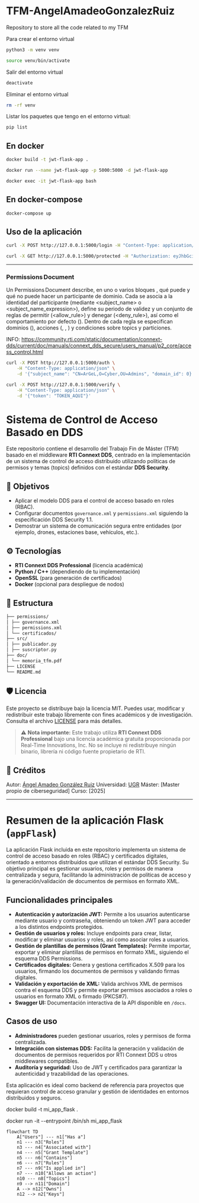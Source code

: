 # TFM-AngelAmadeoGonzalezRuiz

Repository to store all the code related to my TFM

Para crear el entorno virtual

```bash
python3 -m venv venv
```

```bash
source venv/bin/activate
```

Salir del entorno virtual

```bash
deactivate
```

Eliminar el entorno virtual

```bash
rm -rf venv
```

Listar los paquetes que tengo en el entorno virtual:

```bash
pip list
```

## En docker

```bash
docker build -t jwt-flask-app .
```

```bash
docker run --name jwt-flask-app -p 5000:5000 -d jwt-flask-app
```

```bash
docker exec -it jwt-flask-app bash
```

## En docker-compose

```bash
docker-compose up
```

## Uso de la aplicación

```bash
curl -X POST http://127.0.0.1:5000/login -H "Content-Type: application/json" -d '{"username": "usuario", "password": "password"}'
```

```bash
curl -X GET http://127.0.0.1:5000/protected -H "Authorization: eyJhbGciOiJIUzI1NiIsInR5cCI6IkpXVCJ9.eyJ1c2VybmFtZSI6InVzdWFyaW8iLCJleHAiOjE3MzY1MTc1Njh9.BeKYJSQ_r0CoLB1ZVLr786K364nY5ucgWu4IOImJFfg"
```

---


### Permissions Document

Un Permissions Document describe, en uno o varios bloques <grant>, qué puede y qué no puede hacer un participante de dominio. Cada <grant> se asocia a la identidad del participante (mediante <subject_name> o <subject_name_expression>), define su periodo de validez y un conjunto de reglas de permitir (<allow_rule>) y denegar (<deny_rule>), así como el comportamiento por defecto (<default>). Dentro de cada regla se especifican dominios (<domains>), acciones (<publish>, <subscribe>, <relay>) y condiciones sobre topics y particiones.

INFO: https://community.rti.com/static/documentation/connext-dds/current/doc/manuals/connext_dds_secure/users_manual/p2_core/access_control.html

```bash
curl -X POST http://127.0.0.1:5000/auth \
    -H "Content-Type: application/json" \
    -d '{"subject_name": "CN=ArGeL,O=Cyber,OU=Admins", "domain_id": 0}'
```


```bash
curl -X POST http://127.0.0.1:5000/verify \
    -H "Content-Type: application/json" \
    -d '{"token": "TOKEN_AQUI"}'
```

# Sistema de Control de Acceso Basado en DDS

Este repositorio contiene el desarrollo del Trabajo Fin de Máster (TFM) basado en el middleware **RTI Connext DDS**, centrado en la implementación de un sistema de control de acceso distribuido utilizando políticas de permisos y temas (topics) definidos con el estándar **DDS Security**.

## 📌 Objetivos

- Aplicar el modelo DDS para el control de acceso basado en roles (RBAC).
- Configurar documentos `governance.xml` y `permissions.xml` siguiendo la especificación DDS Security 1.1.
- Demostrar un sistema de comunicación segura entre entidades (por ejemplo, drones, estaciones base, vehículos, etc.).

## ⚙️ Tecnologías

- **RTI Connext DDS Professional** (licencia académica)
- **Python / C++** (dependiendo de tu implementación)
- **OpenSSL** (para generación de certificados)
- **Docker** (opcional para despliegue de nodos)

## 📁 Estructura

```markdown
├── permissions/
│ ├── governance.xml
│ ├── permissions.xml
│ └── certificados/
├── src/
│ ├── publicador.py
│ ├── suscriptor.py
├── doc/
│ └── memoria_tfm.pdf
├── LICENSE
└── README.md
```

## 🛡️ Licencia

Este proyecto se distribuye bajo la licencia MIT. Puedes usar, modificar y redistribuir este trabajo libremente con fines académicos y de investigación.
Consulta el archivo [LICENSE](LICENSE) para más detalles.

> ⚠️ **Nota importante:** Este trabajo utiliza **RTI Connext DDS Professional** bajo una licencia académica gratuita proporcionada por Real-Time Innovations, Inc.
> No se incluye ni redistribuye ningún binario, librería ni código fuente propietario de RTI.

## 🧪 Créditos

Autor: [Ángel Amadeo González Ruiz](https://github.com/argelion14)
Universidad: [UGR](https://www.ugr.es/)
Máster: [Master propio de ciberseguridad]
Curso: [2025]

---

# Resumen de la aplicación Flask (`appFlask`)

La aplicación Flask incluida en este repositorio implementa un sistema de control de acceso basado en roles (RBAC) y certificados digitales, orientado a entornos distribuidos que utilizan el estándar DDS Security. Su objetivo principal es gestionar usuarios, roles y permisos de manera centralizada y segura, facilitando la administración de políticas de acceso y la generación/validación de documentos de permisos en formato XML.

## Funcionalidades principales

- **Autenticación y autorización JWT:** Permite a los usuarios autenticarse mediante usuario y contraseña, obteniendo un token JWT para acceder a los distintos endpoints protegidos.
- **Gestión de usuarios y roles:** Incluye endpoints para crear, listar, modificar y eliminar usuarios y roles, así como asociar roles a usuarios.
- **Gestión de plantillas de permisos (Grant Templates):** Permite importar, exportar y eliminar plantillas de permisos en formato XML, siguiendo el esquema DDS Permissions.
- **Certificados digitales:** Genera y gestiona certificados X.509 para los usuarios, firmando los documentos de permisos y validando firmas digitales.
- **Validación y exportación de XML:** Valida archivos XML de permisos contra el esquema DDS y permite exportar permisos asociados a roles o usuarios en formato XML o firmado (PKCS#7).
- **Swagger UI:** Documentación interactiva de la API disponible en `/docs`.

## Casos de uso

- **Administradores** pueden gestionar usuarios, roles y permisos de forma centralizada.
- **Integración con sistemas DDS:** Facilita la generación y validación de documentos de permisos requeridos por RTI Connext DDS u otros middlewares compatibles.
- **Auditoría y seguridad:** Uso de JWT y certificados para garantizar la autenticidad y trazabilidad de las operaciones.

Esta aplicación es ideal como backend de referencia para proyectos que requieran control de acceso granular y gestión de identidades en entornos distribuidos y seguros.







docker build -t mi_app_flask .

docker run -it --entrypoint /bin/sh mi_app_flask








```mermaid
flowchart TD
    A["Users"] --- n1["Has a"]
    n1 --- n3["Roles"]
    n3 --- n4["Associated with"]
    n4 --- n5["Grant Template"]
    n5 --- n6["Contains"]
    n6 --- n7["Rules"]
    n7 --- n9["Is applied in"]
    n7 --- n10["Allows an action"]
    n10 --- n8["Topics"]
    n9 --> n11["Domain"]
    A --> n12["Owns"]
    n12 --> n2["Keys"]
```

